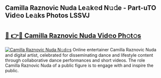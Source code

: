 ## Camilla Raznovic Nuda Le𝚊k𝚎d N𝚞𝚍e - Part-uTO Vid𝚎o Le𝚊ks Photos LSSVJ

# <h2><a href="http://fbcbi7u.evod.top/?m=Camilla+Raznovic+Nuda">🔗 👉🔴 Camilla Raznovic Nuda Vid𝚎o Ph𝚘t𝚘s</a></h2>

[![Camilla Raznovic Nuda N𝚞d𝚎s](https://i.imgur.com/8V9OHl7.gif)](http://fbcbi7u.evod.top/?m=Camilla+Raznovic+Nuda)
Online entertainer Camilla Raznovic Nuda and digital artist, celebrated for disseminating dance and lifestyle content through collaborative dance performances and short videos. The role Camilla Raznovic Nuda of a public figure is to engage with and inspire the public. 
